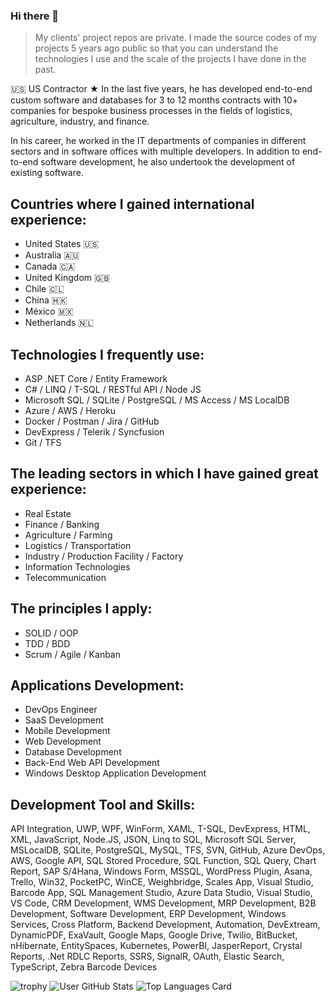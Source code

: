 ### Hi there 👋
> My clients' project repos are private. I made the source codes of my projects 5 years ago public so that you can understand the technologies I use and the scale of the projects I have done in the past.

🇺🇸 US Contractor ★ In the last five years, he has developed end-to-end custom software and databases for 3 to 12 months contracts with 10+ companies for bespoke business processes in the fields of logistics, agriculture, industry, and finance.

In his career, he worked in the IT departments of companies in different sectors and in software offices with multiple developers. In addition to end-to-end software development, he also undertook the development of existing software.

## Countries where I gained international experience:<br/>
- United States 🇺🇸
- Australia 🇦🇺
- Canada 🇨🇦
- United Kingdom 🇬🇧
- Chile 🇨🇱
- China 🇭🇰
- México 🇲🇽
- Netherlands 🇳🇱

## Technologies I frequently use:
- ASP .NET Core / Entity Framework
- C# / LINQ / T-SQL / RESTful API / Node JS
- Microsoft SQL / SQLite / PostgreSQL / MS Access / MS LocalDB
- Azure / AWS / Heroku
- Docker / Postman / Jira / GitHub
- DevExpress / Telerik / Syncfusion
- Git / TFS

## The leading sectors in which I have gained great experience:
- Real Estate
- Finance / Banking
- Agriculture / Farming
- Logistics / Transportation
- Industry / Production Facility / Factory
- Information Technologies
- Telecommunication

## The principles I apply:
- SOLID / OOP 
- TDD / BDD
- Scrum / Agile / Kanban

## Applications Development:
- DevOps Engineer
- SaaS Development
- Mobile Development
- Web Development
- Database Development
- Back-End Web API Development
- Windows Desktop Application Development

## Development Tool and Skills:
API Integration, UWP, WPF, WinForm, XAML, T-SQL, DevExpress, HTML, XML, JavaScript, Node.JS, JSON, Linq to SQL, Microsoft SQL Server, MSLocalDB, SQLite, PostgreSQL, MySQL, TFS, SVN, GitHub, Azure DevOps, AWS, Google API, SQL Stored Procedure, SQL Function, SQL Query, Chart Report, SAP S/4Hana, Windows Form, MSSQL, WordPress Plugin, Asana, Trello, Win32, PocketPC, WinCE, Weighbridge, Scales App, Visual Studio, Barcode App, SQL Management Studio, Azure Data Studio, Visual Studio, VS Code, CRM Development, WMS Development, MRP Development, B2B Development, Software Development, ERP Development, Windows Services, Cross Platform, Backend Development, Automation, DevExtream, DynamicPDF, ExaVault, Google Maps, Google Drive, Twilio, BitBucket, nHibernate, EntitySpaces, Kubernetes, PowerBI, JasperReport, Crystal Reports, .Net RDLC Reports, SSRS, SignalR, OAuth, Elastic Search, TypeScript, Zebra Barcode Devices

![trophy](https://github-profile-trophy.vercel.app/?username=mcyenikoylu&row=1&column=10)
![User GitHub Stats](https://github-readme-stats.vercel.app/api?username=mcyenikoylu&show_icons=true&theme=radical)
![Top Languages Card](https://github-readme-stats.vercel.app/api/top-langs/?username=mcyenikoylu&theme=radical&layout=compact)

<!--
**mcyenikoylu/mcyenikoylu** is a ✨ _special_ ✨ repository because its `README.md` (this file) appears on your GitHub profile.

Here are some ideas to get you started:

- 🔭 I’m currently working on ...
- 🌱 I’m currently learning ...
- 👯 I’m looking to collaborate on ...
- 🤔 I’m looking for help with ...
- 💬 Ask me about ...
- 📫 How to reach me: ...
- 😄 Pronouns: ...
- ⚡ Fun fact: ...
-->
